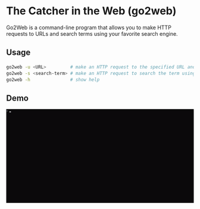 # The Catcher in the Web (go2web)

Go2Web is a command-line program that allows you to make HTTP requests to URLs and search terms using your favorite search engine.

## Usage

```sh
go2web -u <URL>         # make an HTTP request to the specified URL and print the response
go2web -s <search-term> # make an HTTP request to search the term using your favorite search engine and print top 10 results
go2web -h               # show help
```

## Demo
![Example GIF](demo.gif)
